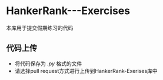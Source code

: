 # HankerRank---Exercises
本库用于提交假期练习的代码
## 代码上传
- 将代码保存为 *.py* 格式的文件
- 请选择pull request方式进行上传到HankerRank-Exerises库中
